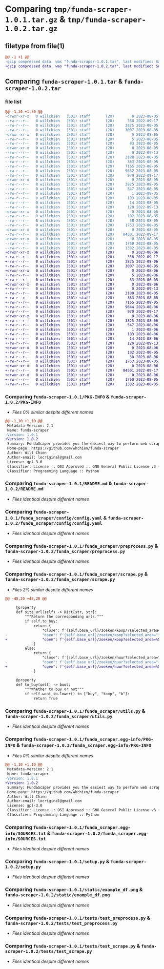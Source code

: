 # Comparing `tmp/funda-scraper-1.0.1.tar.gz` & `tmp/funda-scraper-1.0.2.tar.gz`

## filetype from file(1)

```diff
@@ -1 +1 @@
-gzip compressed data, was "funda-scraper-1.0.1.tar", last modified: Sat Aug  5 15:19:17 2023, max compression
+gzip compressed data, was "funda-scraper-1.0.2.tar", last modified: Sun Aug  6 10:29:57 2023, max compression
```

## Comparing `funda-scraper-1.0.1.tar` & `funda-scraper-1.0.2.tar`

### file list

```diff
@@ -1,30 +1,30 @@
-drwxr-xr-x   0 willchien   (501) staff       (20)        0 2023-08-05 15:19:17.281267 funda-scraper-1.0.1/
--rw-r--r--   0 willchien   (501) staff       (20)      358 2022-09-17 10:26:03.000000 funda-scraper-1.0.1/MANIFEST.in
--rw-r--r--   0 willchien   (501) staff       (20)     3825 2023-08-05 15:19:17.281120 funda-scraper-1.0.1/PKG-INFO
--rw-r--r--   0 willchien   (501) staff       (20)     3007 2023-08-05 15:18:43.000000 funda-scraper-1.0.1/README.md
-drwxr-xr-x   0 willchien   (501) staff       (20)        0 2023-08-05 15:19:17.278114 funda-scraper-1.0.1/funda_scraper/
--rw-r--r--   0 willchien   (501) staff       (20)        5 2023-08-05 15:18:28.000000 funda-scraper-1.0.1/funda_scraper/VERSION
--rw-r--r--   0 willchien   (501) staff       (20)       83 2023-06-05 14:47:30.000000 funda-scraper-1.0.1/funda_scraper/__init__.py
-drwxr-xr-x   0 willchien   (501) staff       (20)        0 2023-08-05 15:19:17.279498 funda-scraper-1.0.1/funda_scraper/config/
--rw-r--r--   0 willchien   (501) staff       (20)        0 2022-09-13 14:21:55.000000 funda-scraper-1.0.1/funda_scraper/config/__init__.py
--rw-r--r--   0 willchien   (501) staff       (20)     2198 2023-08-05 14:17:10.000000 funda-scraper-1.0.1/funda_scraper/config/config.yaml
--rw-r--r--   0 willchien   (501) staff       (20)      363 2023-08-05 14:17:10.000000 funda-scraper-1.0.1/funda_scraper/config/core.py
--rw-r--r--   0 willchien   (501) staff       (20)     7165 2023-08-05 14:51:56.000000 funda-scraper-1.0.1/funda_scraper/preprocess.py
--rw-r--r--   0 willchien   (501) staff       (20)     9632 2023-08-05 15:18:43.000000 funda-scraper-1.0.1/funda_scraper/scrape.py
--rw-r--r--   0 willchien   (501) staff       (20)      970 2022-09-17 07:54:57.000000 funda-scraper-1.0.1/funda_scraper/utils.py
-drwxr-xr-x   0 willchien   (501) staff       (20)        0 2023-08-05 15:19:17.279000 funda-scraper-1.0.1/funda_scraper.egg-info/
--rw-r--r--   0 willchien   (501) staff       (20)     3825 2023-08-05 15:19:17.000000 funda-scraper-1.0.1/funda_scraper.egg-info/PKG-INFO
--rw-r--r--   0 willchien   (501) staff       (20)      547 2023-08-05 15:19:17.000000 funda-scraper-1.0.1/funda_scraper.egg-info/SOURCES.txt
--rw-r--r--   0 willchien   (501) staff       (20)        1 2023-08-05 15:19:17.000000 funda-scraper-1.0.1/funda_scraper.egg-info/dependency_links.txt
--rw-r--r--   0 willchien   (501) staff       (20)      103 2023-08-05 15:19:17.000000 funda-scraper-1.0.1/funda_scraper.egg-info/requires.txt
--rw-r--r--   0 willchien   (501) staff       (20)       14 2023-08-05 15:19:17.000000 funda-scraper-1.0.1/funda_scraper.egg-info/top_level.txt
--rw-r--r--   0 willchien   (501) staff       (20)      120 2022-09-13 18:41:58.000000 funda-scraper-1.0.1/pyproject.toml
-drwxr-xr-x   0 willchien   (501) staff       (20)        0 2023-08-05 15:19:17.276950 funda-scraper-1.0.1/requirements/
--rw-r--r--   0 willchien   (501) staff       (20)      102 2023-06-05 15:09:36.000000 funda-scraper-1.0.1/requirements/requirements.txt
--rw-r--r--   0 willchien   (501) staff       (20)       38 2023-08-05 15:19:17.281360 funda-scraper-1.0.1/setup.cfg
--rw-r--r--   0 willchien   (501) staff       (20)     1753 2023-08-05 14:51:56.000000 funda-scraper-1.0.1/setup.py
-drwxr-xr-x   0 willchien   (501) staff       (20)        0 2023-08-05 15:19:17.279758 funda-scraper-1.0.1/static/
--rw-r--r--   0 willchien   (501) staff       (20)    84501 2022-09-17 09:27:50.000000 funda-scraper-1.0.1/static/example_df.png
-drwxr-xr-x   0 willchien   (501) staff       (20)        0 2023-08-05 15:19:17.280828 funda-scraper-1.0.1/tests/
--rw-r--r--   0 willchien   (501) staff       (20)     1760 2023-08-05 14:17:10.000000 funda-scraper-1.0.1/tests/test_preprocess.py
--rw-r--r--   0 willchien   (501) staff       (20)     1382 2023-08-05 14:51:56.000000 funda-scraper-1.0.1/tests/test_scrape.py
+drwxr-xr-x   0 willchien   (501) staff       (20)        0 2023-08-06 10:29:57.380618 funda-scraper-1.0.2/
+-rw-r--r--   0 willchien   (501) staff       (20)      358 2022-09-17 10:26:03.000000 funda-scraper-1.0.2/MANIFEST.in
+-rw-r--r--   0 willchien   (501) staff       (20)     3825 2023-08-06 10:29:57.380457 funda-scraper-1.0.2/PKG-INFO
+-rw-r--r--   0 willchien   (501) staff       (20)     3007 2023-08-05 15:18:43.000000 funda-scraper-1.0.2/README.md
+drwxr-xr-x   0 willchien   (501) staff       (20)        0 2023-08-06 10:29:57.377708 funda-scraper-1.0.2/funda_scraper/
+-rw-r--r--   0 willchien   (501) staff       (20)        5 2023-08-06 10:29:26.000000 funda-scraper-1.0.2/funda_scraper/VERSION
+-rw-r--r--   0 willchien   (501) staff       (20)       83 2023-06-05 14:47:30.000000 funda-scraper-1.0.2/funda_scraper/__init__.py
+drwxr-xr-x   0 willchien   (501) staff       (20)        0 2023-08-06 10:29:57.379028 funda-scraper-1.0.2/funda_scraper/config/
+-rw-r--r--   0 willchien   (501) staff       (20)        0 2022-09-13 14:21:55.000000 funda-scraper-1.0.2/funda_scraper/config/__init__.py
+-rw-r--r--   0 willchien   (501) staff       (20)     2198 2023-08-05 14:17:10.000000 funda-scraper-1.0.2/funda_scraper/config/config.yaml
+-rw-r--r--   0 willchien   (501) staff       (20)      363 2023-08-05 14:17:10.000000 funda-scraper-1.0.2/funda_scraper/config/core.py
+-rw-r--r--   0 willchien   (501) staff       (20)     7165 2023-08-05 14:51:56.000000 funda-scraper-1.0.2/funda_scraper/preprocess.py
+-rw-r--r--   0 willchien   (501) staff       (20)     9644 2023-08-06 09:23:26.000000 funda-scraper-1.0.2/funda_scraper/scrape.py
+-rw-r--r--   0 willchien   (501) staff       (20)      970 2022-09-17 07:54:57.000000 funda-scraper-1.0.2/funda_scraper/utils.py
+drwxr-xr-x   0 willchien   (501) staff       (20)        0 2023-08-06 10:29:57.378546 funda-scraper-1.0.2/funda_scraper.egg-info/
+-rw-r--r--   0 willchien   (501) staff       (20)     3825 2023-08-06 10:29:57.000000 funda-scraper-1.0.2/funda_scraper.egg-info/PKG-INFO
+-rw-r--r--   0 willchien   (501) staff       (20)      547 2023-08-06 10:29:57.000000 funda-scraper-1.0.2/funda_scraper.egg-info/SOURCES.txt
+-rw-r--r--   0 willchien   (501) staff       (20)        1 2023-08-06 10:29:57.000000 funda-scraper-1.0.2/funda_scraper.egg-info/dependency_links.txt
+-rw-r--r--   0 willchien   (501) staff       (20)      103 2023-08-06 10:29:57.000000 funda-scraper-1.0.2/funda_scraper.egg-info/requires.txt
+-rw-r--r--   0 willchien   (501) staff       (20)       14 2023-08-06 10:29:57.000000 funda-scraper-1.0.2/funda_scraper.egg-info/top_level.txt
+-rw-r--r--   0 willchien   (501) staff       (20)      120 2022-09-13 18:41:58.000000 funda-scraper-1.0.2/pyproject.toml
+drwxr-xr-x   0 willchien   (501) staff       (20)        0 2023-08-06 10:29:57.376463 funda-scraper-1.0.2/requirements/
+-rw-r--r--   0 willchien   (501) staff       (20)      102 2023-06-05 15:09:36.000000 funda-scraper-1.0.2/requirements/requirements.txt
+-rw-r--r--   0 willchien   (501) staff       (20)       38 2023-08-06 10:29:57.380667 funda-scraper-1.0.2/setup.cfg
+-rw-r--r--   0 willchien   (501) staff       (20)     1753 2023-08-05 14:51:56.000000 funda-scraper-1.0.2/setup.py
+drwxr-xr-x   0 willchien   (501) staff       (20)        0 2023-08-06 10:29:57.379238 funda-scraper-1.0.2/static/
+-rw-r--r--   0 willchien   (501) staff       (20)    84501 2022-09-17 09:27:50.000000 funda-scraper-1.0.2/static/example_df.png
+drwxr-xr-x   0 willchien   (501) staff       (20)        0 2023-08-06 10:29:57.380143 funda-scraper-1.0.2/tests/
+-rw-r--r--   0 willchien   (501) staff       (20)     1760 2023-08-05 14:17:10.000000 funda-scraper-1.0.2/tests/test_preprocess.py
+-rw-r--r--   0 willchien   (501) staff       (20)     1382 2023-08-05 14:51:56.000000 funda-scraper-1.0.2/tests/test_scrape.py
```

### Comparing `funda-scraper-1.0.1/PKG-INFO` & `funda-scraper-1.0.2/PKG-INFO`

 * *Files 0% similar despite different names*

```diff
@@ -1,10 +1,10 @@
 Metadata-Version: 2.1
 Name: funda-scraper
-Version: 1.0.1
+Version: 1.0.2
 Summary: FundaScaper provides you the easiest way to perform web scraping from Funda, the Dutch housing website.
 Home-page: https://github.com/whchien/funda-scraper
 Author: Will Chien
 Author-email: locriginal@gmail.com
 License: gpl-3.0
 Classifier: License :: OSI Approved :: GNU General Public License v3 (GPLv3)
 Classifier: Programming Language :: Python
```

### Comparing `funda-scraper-1.0.1/README.md` & `funda-scraper-1.0.2/README.md`

 * *Files identical despite different names*

### Comparing `funda-scraper-1.0.1/funda_scraper/config/config.yaml` & `funda-scraper-1.0.2/funda_scraper/config/config.yaml`

 * *Files identical despite different names*

### Comparing `funda-scraper-1.0.1/funda_scraper/preprocess.py` & `funda-scraper-1.0.2/funda_scraper/preprocess.py`

 * *Files identical despite different names*

### Comparing `funda-scraper-1.0.1/funda_scraper/scrape.py` & `funda-scraper-1.0.2/funda_scraper/scrape.py`

 * *Files 2% similar despite different names*

```diff
@@ -48,20 +48,20 @@
 
     @property
     def site_url(self) -> Dict[str, str]:
         """Return the corresponding urls."""
         if self.to_buy:
             return {
                 "close": f'{self.base_url}/zoeken/koop/?selected_area="{self.area}"&availability="unavailable"',
-                "open": f'{self.base_url}/zoeken/koop?selected_area="{self.area}"/',
+                "open": f'{self.base_url}/zoeken/koop?selected_area=%5B"{self.area}"%5D/',
             }
         else:
             return {
                 "close": f'{self.base_url}/zoeken/huur?selected_area="{self.area}"&availability="unavailable"',
-                "open": f'{self.base_url}/zoeken/huur?selected_area="{self.area}"/',
+                "open": f'{self.base_url}/zoeken/huur?selected_area=%5B"{self.area}"%5D/',
             }
 
     @property
     def to_buy(self) -> bool:
         """Whether to buy or not"""
         if self.want_to.lower() in ["buy", "koop", "b"]:
             return True
```

### Comparing `funda-scraper-1.0.1/funda_scraper/utils.py` & `funda-scraper-1.0.2/funda_scraper/utils.py`

 * *Files identical despite different names*

### Comparing `funda-scraper-1.0.1/funda_scraper.egg-info/PKG-INFO` & `funda-scraper-1.0.2/funda_scraper.egg-info/PKG-INFO`

 * *Files 0% similar despite different names*

```diff
@@ -1,10 +1,10 @@
 Metadata-Version: 2.1
 Name: funda-scraper
-Version: 1.0.1
+Version: 1.0.2
 Summary: FundaScaper provides you the easiest way to perform web scraping from Funda, the Dutch housing website.
 Home-page: https://github.com/whchien/funda-scraper
 Author: Will Chien
 Author-email: locriginal@gmail.com
 License: gpl-3.0
 Classifier: License :: OSI Approved :: GNU General Public License v3 (GPLv3)
 Classifier: Programming Language :: Python
```

### Comparing `funda-scraper-1.0.1/funda_scraper.egg-info/SOURCES.txt` & `funda-scraper-1.0.2/funda_scraper.egg-info/SOURCES.txt`

 * *Files identical despite different names*

### Comparing `funda-scraper-1.0.1/setup.py` & `funda-scraper-1.0.2/setup.py`

 * *Files identical despite different names*

### Comparing `funda-scraper-1.0.1/static/example_df.png` & `funda-scraper-1.0.2/static/example_df.png`

 * *Files identical despite different names*

### Comparing `funda-scraper-1.0.1/tests/test_preprocess.py` & `funda-scraper-1.0.2/tests/test_preprocess.py`

 * *Files identical despite different names*

### Comparing `funda-scraper-1.0.1/tests/test_scrape.py` & `funda-scraper-1.0.2/tests/test_scrape.py`

 * *Files identical despite different names*

